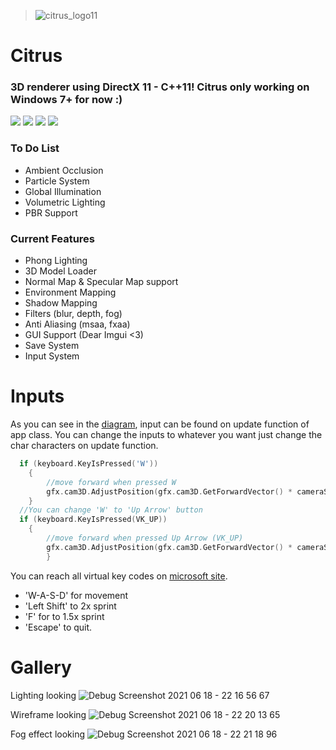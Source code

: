 > ![citrus_logo11](https://user-images.githubusercontent.com/60492235/122637162-d3911e00-d0f5-11eb-8534-c1d7c1085e3b.png)
# Citrus
### 3D renderer using DirectX 11 - C++11! Citrus only working on Windows 7+ for now :)

![](https://img.shields.io/github/stars/choi303/Citrus.svg) ![](https://img.shields.io/github/forks/choi303/Citrus.svg) ![](https://img.shields.io/github/release/choi303/Citrus.svg) ![](https://img.shields.io/github/issues/choi303/Citrus.svg) 

### To Do List
- Ambient Occlusion
- Particle System
- Global Illumination
- Volumetric Lighting
- PBR Support

### Current Features
- Phong Lighting
- 3D Model Loader
- Normal Map & Specular Map support
- Environment Mapping
- Shadow Mapping
- Filters (blur, depth, fog)
- Anti Aliasing (msaa, fxaa)
- GUI Support (Dear Imgui <3)
- Save System
- Input System

# Inputs
As you can see in the [diagram](https://miro.com/app/board/o9J_lXORBkk=/), input can be found on update function of app class. You can change the inputs to whatever you want just change the char characters on update function.
```c++
  if (keyboard.KeyIsPressed('W'))
	{
		//move forward when pressed W
		gfx.cam3D.AdjustPosition(gfx.cam3D.GetForwardVector() * cameraSpeed * deltaTime);
	}
  //You can change 'W' to 'Up Arrow' button
  if (keyboard.KeyIsPressed(VK_UP)) 
	{
		//move forward when pressed Up Arrow (VK_UP)
		gfx.cam3D.AdjustPosition(gfx.cam3D.GetForwardVector() * cameraSpeed * deltaTime);
        }
```
You can reach all virtual key codes on [microsoft site](https://docs.microsoft.com/en-us/windows/win32/inputdev/virtual-key-codes).
- 'W-A-S-D' for movement
- 'Left Shift' to 2x sprint
- 'F' for to 1.5x sprint
- 'Escape' to quit.

# Gallery
Lighting looking
![Debug Screenshot 2021 06 18 - 22 16 56 67](https://user-images.githubusercontent.com/60492235/122608333-b53f0a00-d084-11eb-8280-2dada26e5668.png)

Wireframe looking
![Debug Screenshot 2021 06 18 - 22 20 13 65](https://user-images.githubusercontent.com/60492235/122608394-cbe56100-d084-11eb-9178-ce2ef3043cad.png)

Fog effect looking
![Debug Screenshot 2021 06 18 - 22 21 18 96](https://user-images.githubusercontent.com/60492235/122608416-d43d9c00-d084-11eb-9754-5af7420cdc67.png)
